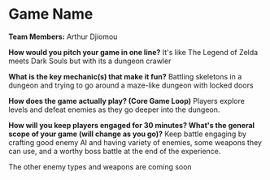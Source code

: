 # Game Name

**Team Members:** Arthur Djiomou

**How would you pitch your game in one line?**
It's like The Legend of Zelda meets Dark Souls but with its a dungeon crawler

**What is the key mechanic(s) that make it fun?**
Battling skeletons in a dungeon and trying to go around a maze-like dungeon with locked doors 

**How does the game actually play? (Core Game Loop)**
Players explore levels and defeat enemies as they go deeper into the dungeon.

**How will you keep players engaged for 30 minutes? What's the general scope of your game (will change as you go)?**
Keep battle engaging by crafting good enemy AI and having variety of enemies, some weapons they can use, and a worthy boss battle at the end of the experience.

The other enemy types and weapons are coming soon
